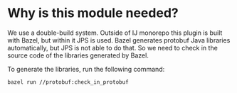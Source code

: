 # Why is this module needed?

We use a double-build system. Outside of IJ monorepo this plugin is built with Bazel, but
within it JPS is used. Bazel generates protobuf Java libraries automatically, but JPS
is not able to do that. So we need to check in the source code of the libraries generated
by Bazel.

To generate the libraries, run the following command:

```bash
bazel run //protobuf:check_in_protobuf
```
